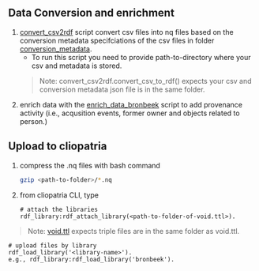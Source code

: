 ## Data Conversion and enrichment
1. [convert_csv2rdf](convert_csv2rdf.py) script convert csv files into nq files based on the conversion metadata specifciations of the csv files in folder [conversion_metadata](conversion_metadata). 
     - To run this script you need to provide path-to-directory where your csv and metadata is stored.
     > Note: convert_csv2rdf.convert_csv_to_rdf() expects your csv and conversion metadata json file is in the same folder.
2.  enrich data with the [enrich_data_bronbeek](enrich_data_bronbeek) script to add provenance activity (i.e., acqusition events, former owner and objects related to person.)


## Upload to cliopatria

1. compress the .nq files with bash command
   ```bash
   gzip <path-to-folder>/*.nq
   ```

2. from cliopatria CLI, type
   ```
   # attach the libraries
   rdf_library:rdf_attach_library(<path-to-folder-of-void.ttl>).
   ```
> Note: [void.ttl](void.ttl) expects triple files are in the same folder as void.ttl.
   ```
   # upload files by library
   rdf_load_library('<library-name>').
   e.g., rdf_library:rdf_load_library('bronbeek').
   ```